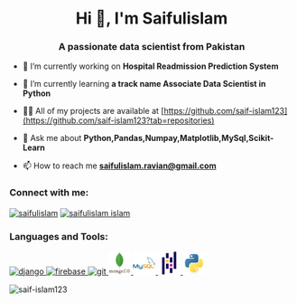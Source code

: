 <h1 align="center">Hi 👋, I'm Saifulislam</h1>
<h3 align="center">A passionate data scientist from Pakistan</h3>

- 🔭 I’m currently working on **Hospital Readmission Prediction System**

- 🌱 I’m currently learning **a track name Associate Data Scientist in Python**

- 👨‍💻 All of my projects are available at [https://github.com/saif-islam123](https://github.com/saif-islam123?tab=repositories)

- 💬 Ask me about **Python,Pandas,Numpay,Matplotlib,MySql,Scikit-Learn**

- 📫 How to reach me **saifulislam.ravian@gmail.com**

<h3 align="left">Connect with me:</h3>
<p align="left">
<a href="https://linkedin.com/in/saifulislam" target="blank"><img align="center" src="https://raw.githubusercontent.com/rahuldkjain/github-profile-readme-generator/master/src/images/icons/Social/linked-in-alt.svg" alt="saifulislam" height="30" width="40" /></a>
<a href="https://kaggle.com/saifulislam islam" target="blank"><img align="center" src="https://raw.githubusercontent.com/rahuldkjain/github-profile-readme-generator/master/src/images/icons/Social/kaggle.svg" alt="saifulislam islam" height="30" width="40" /></a>
</p>

<h3 align="left">Languages and Tools:</h3>
<p align="left"> <a href="https://www.djangoproject.com/" target="_blank" rel="noreferrer"> <img src="https://cdn.worldvectorlogo.com/logos/django.svg" alt="django" width="40" height="40"/> </a> <a href="https://firebase.google.com/" target="_blank" rel="noreferrer"> <img src="https://www.vectorlogo.zone/logos/firebase/firebase-icon.svg" alt="firebase" width="40" height="40"/> </a> <a href="https://git-scm.com/" target="_blank" rel="noreferrer"> <img src="https://www.vectorlogo.zone/logos/git-scm/git-scm-icon.svg" alt="git" width="40" height="40"/> </a> <a href="https://www.mongodb.com/" target="_blank" rel="noreferrer"> <img src="https://raw.githubusercontent.com/devicons/devicon/master/icons/mongodb/mongodb-original-wordmark.svg" alt="mongodb" width="40" height="40"/> </a> <a href="https://www.mysql.com/" target="_blank" rel="noreferrer"> <img src="https://raw.githubusercontent.com/devicons/devicon/master/icons/mysql/mysql-original-wordmark.svg" alt="mysql" width="40" height="40"/> </a> <a href="https://pandas.pydata.org/" target="_blank" rel="noreferrer"> <img src="https://raw.githubusercontent.com/devicons/devicon/2ae2a900d2f041da66e950e4d48052658d850630/icons/pandas/pandas-original.svg" alt="pandas" width="40" height="40"/> </a> <a href="https://www.python.org" target="_blank" rel="noreferrer"> <img src="https://raw.githubusercontent.com/devicons/devicon/master/icons/python/python-original.svg" alt="python" width="40" height="40"/> </a> </p>

<p><img align="center" src="https://github-readme-stats.vercel.app/api/top-langs?username=saif-islam123&show_icons=true&locale=en&layout=compact" alt="saif-islam123" /></p>
